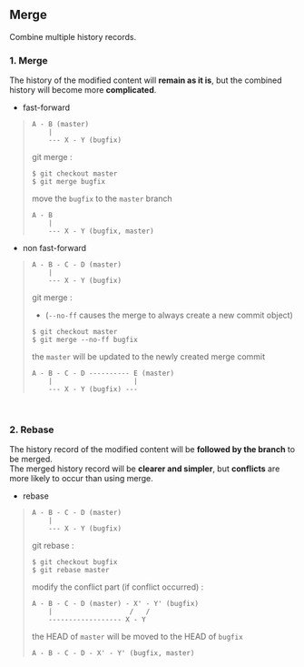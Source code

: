 ## Merge
Combine multiple history records.  

### 1. Merge
The history of the modified content will **remain as it is**, but the combined history will become more **complicated**.

- fast-forward
>```
> A - B (master)
>     |
>     --- X - Y (bugfix)
>```
>git merge :
>```
>$ git checkout master
>$ git merge bugfix
>```
>move the `bugfix` to the `master` branch
>```
> A - B
>     |
>     --- X - Y (bugfix, master)
>```
>
- non fast-forward
>```
> A - B - C - D (master)
>     | 
>     --- X - Y (bugfix)
>```  
>git merge :  
>- (`--no-ff` causes the merge to always create a new commit object)
>```
>$ git checkout master
>$ git merge --no-ff bugfix
>```
>the `master` will be updated to the newly created merge commit
>```
> A - B - C - D ---------- E (master)
>     |                    | 
>     --- X - Y (bugfix) ---
>```
<br>

### 2. Rebase
The history record of the modified content will be **followed by the branch** to be merged.  
The merged history record will be **clearer and simpler**, but **conflicts** are more likely to occur than using merge.

- rebase
>```
> A - B - C - D (master)
>     | 
>     --- X - Y (bugfix)
>```
>git rebase :
>```
>$ git checkout bugfix
>$ git rebase master
>```
>modify the conflict part (if conflict occurred) :
>```
> A - B - C - D (master) - X' - Y' (bugfix)
>     |                   /   /
>     ------------------ X - Y
>```
>the HEAD of `master` will be moved to the HEAD of `bugfix`
>
>```
> A - B - C - D - X' - Y' (bugfix, master)
>```

